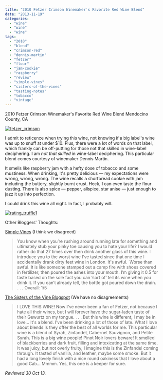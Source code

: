 ```yaml
---
title: "2010 Fetzer Crimson Winemaker's Favorite Red Wine Blend"
date: "2013-11-19"
categories: 
  - "wine"
  - "wine"
  - "wine"
tags: 
  - "2010"
  - "blend"
  - "crimson-red"
  - "dennis-martin"
  - "fetzer"
  - "flour"
  - "jam-cookie"
  - "raspberry"
  - "review"
  - "simple-vines"
  - "sisters-of-the-vines"
  - "tasting-notes"
  - "tobacco"
  - "vintage"
---
```


2010 Fetzer Crimson Winemaker's Favorite Red Wine Blend Mendocino County, CA

[![fetzer_crimson](http://s3.amazonaws.com/thegourmez-wpmedia/2013/11/fetzer_crimson.jpg)](http://www.thegourmez.com/2013/11/2010-fetzer-crimson-winemakers-favorite-red-wine-blend/fetzer_crimson/)

I admit to reticence when trying this wine, not knowing if a big label's wine was up to snuff at under $10. Plus, there were a lot of words on that label, which frankly can be off-putting for those not that skilled in wine-label deciphering. I am _not that skilled_ in wine-label deciphering. This particular blend comes courtesy of winemaker Dennis Martin.

It smells like raspberry jam with a hefty dose of tobacco and some mustiness. When drinking, it's pretty delicious — my expectations were wrong, wrong, wrong. The wine recalls a shortbread cookie with jam including the buttery, slightly burnt crust. Heck, I can even taste the flour dusting. There is also spice — pepper, allspice, star anise — just enough to jazz it up into perfection.

I could drink this wine all night. In fact, I probably will.

[![rating_truffle1](http://s3.amazonaws.com/thegourmez-wpmedia/2009/02/rating_truffle1.gif)](http://www.thegourmez.com/2009/02/silk-hope-winery-nc-traminette-2007/rating_truffle1/)

Other Bloggers' Thoughts:

[Simple Vines](http://simplevines.com/2013/09/26/fetzer-crimson/) (I think we disagreed)

> You know when you’re rushing around running late for something and ultimately stub your pinky toe causing you to hate your life? I would rather do that 27 times over then drink another glass of this wine. I introduce you to the worst wine I’ve tasted since that one time I accidentally drank dirty feet wine in London. It's awful.  Worse than awful. It is like someone stamped out a camp fire with shoes covered in fertilizer, then poured the ashes into your mouth. I’m giving it 0.5 for taste based on the sole fact you can ‘sort of’ tell its wine when you drink it. If you can’t already tell, the bottle got poured down the drain. . . . Overall: 1/5

[The Sisters of the Vine Blogspot](thesistersofthevine.blogspot.com/2013/01/wine-of-week-wednesdayfetzer-crimson.html) (We have no disagreements)

> I LOVE THIS WINE! Now I've never been a fan of Fetzer, not because I hate all their wines, but I will forever have the sugar-laden taste of their Gewurtz on my tongue. . . . But this wine is different, I may be in love... It's a blend. I've been drinking a lot of those of late. What I love about blends is they offer the best of all worlds for me. This particular wine is a blend of Syrah, Zinfandel, Cabernet Sauvignon, and Petite Syrah. This is a big wine people! Pinot Noir lovers beware! It smelled of blackberries and dark fruit, filling and intoxicating at the same time. It was juicy, but not overly fruity, I imagine this is the Zinfandel coming through. It tasted of vanilla, and leather, maybe some smoke. But it had a long lovely finish with a nice round oakiness that I love about a good Cab... Mmmm. Yes, this one is a keeper for sure.

_Reviewed 30 Oct 13._
